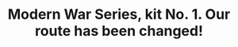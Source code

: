 ---
layout: product
title: " Modern War Series, kit No. 1. Our route has been changed! "
price: "1600" 
desc: "1/35 Figura"
img_path: "/assets/img/MBLTD24068.webp"
brand: "MasterBox"
available: false
special_offer: false
new: false
soon: false
cat: "010000"
subcat: "015300"
subsubcat: "0N/A"
sifra: "MBLTD24068"
popular: false
spec: false
---
